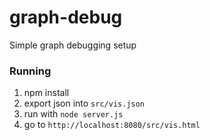 # graph-debug

Simple graph debugging setup

### Running
1. npm install
1. export json into `src/vis.json`
1. run with `node server.js`
1. go to `http://localhost:8080/src/vis.html`
